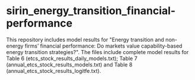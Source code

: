 # sirin_energy_transition_financial-performance
This repository includes model results for "Energy transition and non-energy firms’ financial performance: Do markets value capability-based energy transition strategies?".
The files include complete model results for Table 6 (etcs_stock_results_daily_models.txt); Table 7 (annual_etcs_stock_results_models.txt) and Table 8 (annual_etcs_stock_results_logitfe.txt).


